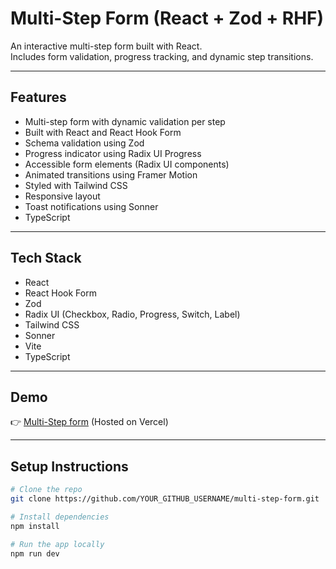 # Multi-Step Form (React + Zod + RHF)

An interactive multi-step form built with React.  
Includes form validation, progress tracking, and dynamic step transitions.

---

## Features

- Multi-step form with dynamic validation per step
- Built with React and React Hook Form
- Schema validation using Zod
- Progress indicator using Radix UI Progress
- Accessible form elements (Radix UI components)
- Animated transitions using Framer Motion
- Styled with Tailwind CSS
- Responsive layout
- Toast notifications using Sonner
- TypeScript

---

## Tech Stack

- React
- React Hook Form
- Zod
- Radix UI (Checkbox, Radio, Progress, Switch, Label)
- Tailwind CSS
- Sonner
- Vite
- TypeScript

---

## Demo

👉 [Multi-Step form](https://multi-step-form-tau-ashen.vercel.app/)
(Hosted on Vercel)

---

## Setup Instructions

```bash
# Clone the repo
git clone https://github.com/YOUR_GITHUB_USERNAME/multi-step-form.git

# Install dependencies
npm install

# Run the app locally
npm run dev
```
